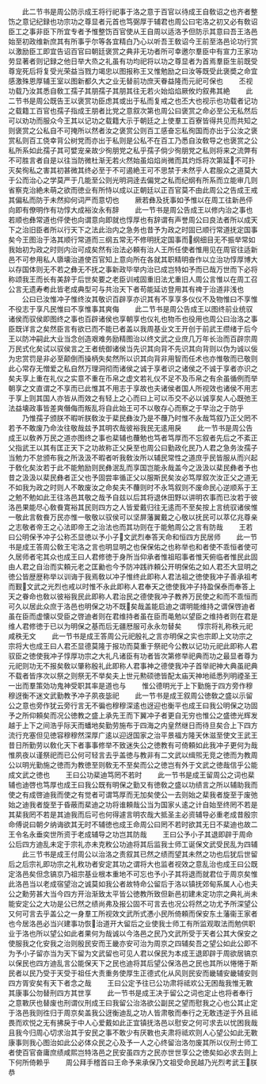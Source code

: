<!-- { "loadSidebar": true } -->
　　此二节书是周公防示成王将行祀事于洛之意于百官以待成王自敎诏之也齐者整饬之意记纪録也功宗功之尊显者元首也笃弼厚于辅君也周公曰宅洛之初又必有敎诏臣工之事非臣下所宜专者予惟整饬百官使从王自周以适洛予但防示其意曰吾王洛邑始至初政维新庶其有所事乎尔等各宜精白乃心以听吾王敎诏今王前至洛邑论功行赏以激励臣工即宜告诏百官曰朝廷褒赏之典非无功者所可幸邀尔羣臣中有宣力王家功劳显著者则记録之他日举大烝之礼虽有功均祀将以功之尊显者为首焉羣臣生前既受尊宠死后将复受光荣益当戮力竭忠以图报称王又惟勉励之曰汝等既受此褒奬之命宜感激殊恩厚辅王室以图新都久大之业无替前功庶天眷益隆而元祀可保也
　　丕视功载乃汝其悉自敎工孺子其朋孺子其朋其往无若火始焰焰厥攸灼叙弗其絶
　　此二节书是周公既告王以褒赏功臣虑其或出于私而复戒之也丕大也视示也功载者记功之载籍工百官也孺子指成王朋者比党之意叙次第也周公曰褒赏之命必至公无私然后可以劝功而服众今王其以记功之载籍大示于朝廷之上使羣工百寮皆得共见而共知之则褒赏之公私自不可掩所以然者汝之褒赏公则百工感奋忘私徇国而亦出于公汝之褒赏私则百工侥幸背公树党而亦出于私则是公私不在百工乃悉自汝敎导之也褒赏之公私所系如此孺子其可嬖宠亲故少徇朋党之私乎孺子倘少徇朋党之私则将来之流弊有不可胜言者自是以往当防微杜渐无若火然始虽焰焰尚微而其灼烁将次第延不可扑灭矣徇私之害其初甚微其终必至于不可遏絶王可不思禁于未然乎人君服众之道莫大于公而治心之学莫严于几能至公则光明洞逹去偏党之私而纪纲有所系而立能审几则省察克治絶未萌之欲而徳业有所恃以成以正朝廷以正百官莫不由此周公之告成王戒其偏私而防于未然抑何词严而意切也
　　厥若彝及抚事如予惟以在周工往新邑伻向即有僚明作有功惇大成裕汝永有辞
　　此一节书是周公告成王以修内治之事也若顺也彝常道也伻使也向谓意向即就也惇厚也有辞谓有声誉周公曰良法者所以成天下之治旧臣者所以行天下之法此治内之急务也昔予为政之时固已顺行常道抚定国事矣今王图治于洛其顺行常道而三纲五常无不修明抚定国事而纲细目无不振举常如我始初为政之时则内治可成矣然有治法必頼有治人王所任使者惟用见在周官往适新邑不可参用私人隳壊治道使百官知上意向所在各就其职精明奋作以立治功惇厚博大以存国体则无不若之彝无不抚之事新政毕举内治已成岂特如予而已哉万世而下必将称颂我王而长有美辞于后世矣要之老臣训戒固重旧法尤重旧人周公言惟以在周工召公言无遗寿耇此皆老成典型可与共治天下者苟能延访登用其有禆于治道非浅也
　　公曰已汝惟冲子惟终汝其敬识百辟享亦识其有不享享多仪仪不及物惟曰不享惟不役志于享凡民惟曰不享惟事其爽侮
　　此二节书是周公告成王以图终前业统驭诸侯而驭侯即图终之事也百辟诸侯也享朝享也仪礼也物币也役用也周公曰治洛之事臣既详言之矣然臣言有欲已而不能已者盖以我周基业文王开创于前武王缵绪于后今王以防冲嗣此大业当念创造艰难务励精图治以终文武之业庶几万年长治而百辟宗周万民式化矣试以驭侯言之王者统御诸侯当先识其向背不先识其向背则以伪为诚以佞为忠赏罚是非必至颠倒而操柄失矣然所以识其向背非用智而任术也亦惟敬而已敬则此心常存无憎爱之私自然万理洞彻而诸侯之诚于享者识之诸侯之不诚于享者亦识之矣夫享上重在礼仪之实意不重在币帛之虚文若礼仪不足不及币帛之有余虽循例而举朝享之文直谓之不享而已此惟其不用志于享故也夫诸侯者国人所视效也诸侯不用志于享上则其国人亦皆从而效之有轻上之心而曰上可以币交不必以诚享矣人心既弛王法益壊政事皆差爽僭侮而叛乱将自此始王可不以敬存心而察之于早治之于防乎
　　乃惟孺子颁朕不暇听朕敎汝于棐民彝汝乃是不蘉乃时惟不永哉笃叙乃正父罔不若予不敢废乃命汝往敬哉兹予其明农哉彼裕我民无逺用戾
　　此一节书是周公告成王以敎养万民之道亦图终之事也棐辅也蘉勉也笃者笃厚而不忘叙者先后之不紊正父指武王以其有匡正天下之功故称正父戾至也周公曰勤政化民乃人君之急务汝孺子当勉力不怠颁布我之所汲汲不暇者听我敎汝所以辅民常性之道庶乎民皆服从而兴起于敎化矣汝若于此不能勉励则民彝泯乱而享国岂能永哉盖今之汲汲以棐民彝者予也昔之汲汲以棐民彝者正父也予固尝率循正父以服斯民矣汝必笃厚叙次汝正父之道无不如我为政之时则人不敢废汝之命矣夫不蘉则时不永笃叙则不废命民心逆顺系于王之勉不勉如此王往洛邑其敬之哉予自兹以后其将退休田野以讲明农事而已汝若于彼洛邑果能尽心敎飬寛裕其民则四方之人皆爱戴归往无逺而不至矣按上言统驭诸侯惟一敬此言敎飬万民亦惟一敬敬以驭侯可以坚屏藩翼戴之心敬以抚民可以萃亿兆尊亲之志敬者帝王之心法即帝王之治法也而其功则在于能勉周公之言有防哉
　　王若曰公明保予冲子公称丕显徳以予小子文武烈奉答天命和恒四方民居师
　　此一节书是成王答周公敎王宅洛之言也明显明之也保保佑之也称举也和者使不乖恒者使可久居师者宅其众也成王曰人君修徳于身所当仰承者惟祖昭事者惟天俯临者惟民此固由人君之自治而实頼元老之匡勷也今予防冲践祚頼公开明保佑之如人君丕大显明之徳公皆歴歴称举以训诲于我焉敎以冲子惟终此即称人君法祖之徳使我冲子善承祖考而觐文武之光烈也戒以时惟不永此即称人君奉天之徳使我冲子持盈保泰而奉答上天之眷命也敎以彼裕我民此即称人君治民之德使我冲子教养万民使之和而不乖恒而可久以居此众庶于洛邑也明保之功不既矣哉盖能启迪之谓明能维持之谓保啓迪者虽在臣而虚懐以受臣之啓迪者则在君维持者虽在臣而黾勉以望臣之维持者则在君是维人君修徳于已以为明保之基而后无疆厯服可永永勿替矣
　　惇宗将礼称秩元祀咸秩无文
　　此一节书是成王答周公元祀殷礼之言亦明保之实也宗即上文功宗之宗将大也成王曰人君丕显德莫隆于报功而莫重于祭祀今公教以记功元祀此即称人君驭臣之徳使我冲子惇厚功宗之大礼凡诸臣有功者皆次第修举祀典而功之最显者尊为元祀则功无不报矣敎以肇称殷礼此即称人君事神之德使我冲子首举祀神大典虽祀典不载者皆序次以祭之则祭无不举矣夫上世元勲硕徳皆配太庙天神地祗悉列明禋圣王一出而羣策効功鬼神受职其率是道也与
　　惟公德明光于上下勤施于四方旁作穆穆迓衡不迷文武勤教予冲子夙夜毖祀
　　此一节书是成王叙周公徳敎之盛以示留公之意也旁作犹云旁行言无不徧也穆穆深逺也迓迎也衡平也成王曰我公明保之功固予之所仰頼矣而况公徳教之盛上承先王而下翼冲子者更自无穷也惟公之盛徳光辉发越于上下之间浩乎际天而蟠地矣勤劳施布于四海之内皇然继日而待旦矣合上下四方流行充塞但见徳容穆穆然深厚广逺以迎迓国家之治平景福方隆天休滋至使文王武王昔日所勤劳以敎化天下者事事修举不致迷失公之徳教有可倚頼如此我冲子更何为哉惟夙夜以谨祭祀而已公何可轻言去乎盖徳与教非有二文武以缉煕无竞之徳而为教周公以明光勤施之徳而为教徳至则敎无不至矣而公之徳岂有外于文武之徳哉信乎公能成文武之徳也
　　王曰公功棐迪笃罔不若时
　　此一节书是成王留周公之词也棐辅也迪啓也笃厚也成王曰我公既有明保之勤又有徳敎之盛以功绩言之所以辅助我而使之有成啓迪我而使之有觉者可谓笃厚而无加矣使公一去则始之棐我者旋至于废弛始之迪我者旋至于昏蔽而棐迪之功将谁頼哉公当为国家乆逺之计自始至终罔不若是其棐我罔不若是其迪我而后可也何得遽言明农哉大抵圣主必资辅导必重老成昔殷宗命傅说曰朝夕纳诲欲其无时不辅徳也成王命周公曰罔不若时欲其无日不棐迪也故二王令名永垂奕世所资于老成辅导之功岂其防哉
　　王曰公予小子其退即辟于周命公后四方迪乱未定于宗礼亦未克敉公功迪将其后监我士师工诞保文武受民乱为四辅
　　此三节书是成王付周公以治洛之责叙其已然之绩而望其未然之功也后犹后世留后之后宗礼即功宗之礼敉功者安定其功之谓将大也监者视效之意乱治也成王曰公既定洛邑矣但念镐京乃祖宗基业根本重地不可忘也予小子其将退而就君位于周京矣惟此洛邑当以老成宿望治之诚莫如我公者故特命公留后于洛以镇抚郊甸系属人心也夫公之勳劳甚大当今四方开治渐致太平皆公徳教所致但新邑初建未定功宗之典礼尚未能安定公之大功是公已然之绩尚弗及报公固不可言去也况公将然之功尤予所深望公又何可言去乎盖公之一身羣工所视效文武所式慿小民所倚頼而保安东土藩衞王家者也今居洛邑必当兴建事功恢治道开大留后之业使我士师工有所监观取法而勉供职业于洛也所以望公如此者果何为哉诚以今洛邑之民乃文武所受于天者公其大保安之使服我之化安我之治则殷民安而王畿亦安可治为周京之四辅矣吾之望公如此公即不为予小子留亦当为天下留为文武留也可见人君以保民为本成王退即辟于周欲居镐京以保民也四方迪乱言公能保天下之民也迪将其后望公保洛邑之民也其所以惓惓于斯民者以民乃受于天受于祖任大责重务使厚生正德式化从风则民安而畿辅安畿辅安则四方胥安矣有天下者念之哉
　　王曰公定予往已公功肃将祗欢公无困哉我惟无斁其康事公勿替刑四方其世享
　　此一节书是成王决于留公之词也定止也将者奉行之意斁厌也替废也刑谓仪刑成王曰我留公治洛欲公副民之望而慰我之心也公其止定于洛邑我则徃归于周京矣盖我公迓衡迪乱之功人皆肃敬而奉行之无敢违逆于外且祗畏而欢悦之无有拂戾于中人心爱戴如此正宜镇抚洛邑以慰安之何可求去以忧困我哉且我今归周心切求治其于安民之事不敢少有厌斁也夫肃将祗欢则人心望公如此无斁康事则我心图治如此公必体众民之心及予一人之心终留治洛勿废其所以仪刑士师工者使百官奋庸庶绩咸熙岂特洛邑之民安虽四方之民亦世世享公之徳矣如必求去则上下何所倚赖乎
　　周公拜手稽首曰王命予来承保乃文祖受命民越乃光烈考武王朕恭
